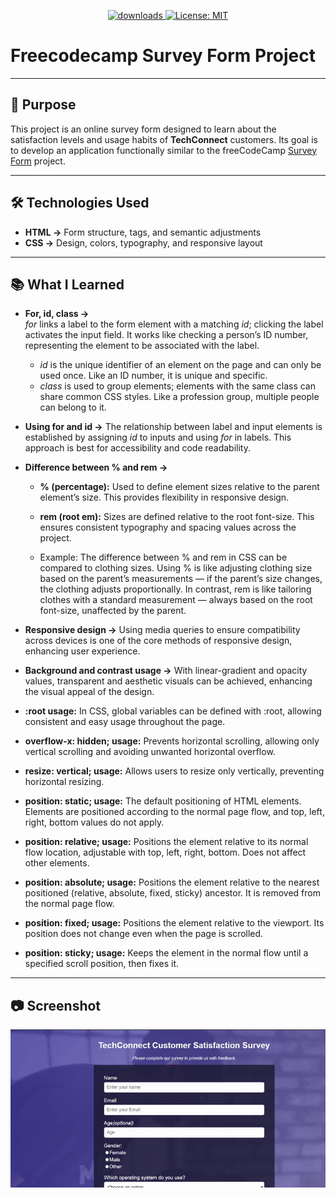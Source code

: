<p align="center">
  <a href="https://github.com/busrademirell/survey-form/blob/master/README.md">
    <img alt="downloads" src="https://img.shields.io/badge/English-En-blue" target="_blank" />
  </a>
  <a href="https://github.com/busrademirell/survey-form/blob/master/doc/tr/Readme_tr.md">
    <img alt="License: MIT" src="https://img.shields.io/badge/Turkish-Tr-red" target="_blank" />
  </a>
</p>

# Freecodecamp Survey Form Project

---

## 🎯 Purpose

This project is an online survey form designed to learn about the satisfaction levels and usage habits of **TechConnect** customers. Its goal is to develop an application functionally similar to the freeCodeCamp [Survey Form](https://survey-form.freecodecamp.rocks/) project.

---

## 🛠 Technologies Used

- **HTML →** Form structure, tags, and semantic adjustments
- **CSS →** Design, colors, typography, and responsive layout

---

## 📚 What I Learned

- **For, id, class ->**  
  _for_ links a label to the form element with a matching _id_; clicking the label activates the input field. It works like checking a person’s ID number, representing the element to be associated with the label.

  - _id_ is the unique identifier of an element on the page and can only be used once. Like an ID number, it is unique and specific.
  - _class_ is used to group elements; elements with the same class can share common CSS styles. Like a profession group, multiple people can belong to it.

- **Using for and id ->** The relationship between label and input elements is established by assigning _id_ to inputs and using _for_ in labels. This approach is best for accessibility and code readability.

- **Difference between % and rem ->**

  - **% (percentage):** Used to define element sizes relative to the parent element’s size. This provides flexibility in responsive design.
  - **rem (root em):** Sizes are defined relative to the root font-size. This ensures consistent typography and spacing values across the project.

  - Example: The difference between % and rem in CSS can be compared to clothing sizes. Using % is like adjusting clothing size based on the parent’s measurements — if the parent’s size changes, the clothing adjusts proportionally. In contrast, rem is like tailoring clothes with a standard measurement — always based on the root font-size, unaffected by the parent.

- **Responsive design ->** Using media queries to ensure compatibility across devices is one of the core methods of responsive design, enhancing user experience.

- **Background and contrast usage ->** With linear-gradient and opacity values, transparent and aesthetic visuals can be achieved, enhancing the visual appeal of the design.

- **:root usage:** In CSS, global variables can be defined with :root, allowing consistent and easy usage throughout the page.

- **overflow-x: hidden; usage:** Prevents horizontal scrolling, allowing only vertical scrolling and avoiding unwanted horizontal overflow.

- **resize: vertical; usage:** Allows users to resize only vertically, preventing horizontal resizing.

- **position: static; usage:** The default positioning of HTML elements. Elements are positioned according to the normal page flow, and top, left, right, bottom values do not apply.

- **position: relative; usage:** Positions the element relative to its normal flow location, adjustable with top, left, right, bottom. Does not affect other elements.

- **position: absolute; usage:** Positions the element relative to the nearest positioned (relative, absolute, fixed, sticky) ancestor. It is removed from the normal page flow.

- **position: fixed; usage:** Positions the element relative to the viewport. Its position does not change even when the page is scrolled.

- **position: sticky; usage:** Keeps the element in the normal flow until a specified scroll position, then fixes it.

---

## 📷 Screenshot

![SurveyForm](surveyForm.gif)
